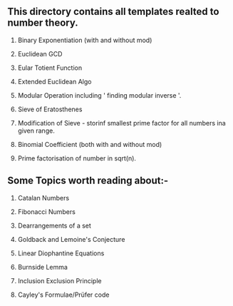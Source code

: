 ## This directory contains all templates realted to number theory.
1) Binary Exponentiation (with and without mod)

2) Euclidean GCD

3) Eular Totient Function

4) Extended Euclidean Algo

5) Modular Operation including ' finding modular inverse '.

6) Sieve of Eratosthenes

7) Modification of Sieve - storinf smallest prime factor for all numbers ina given range.

8) Binomial Coefficient (both with and without mod)

9) Prime factorisation of number in sqrt(n).

## Some Topics worth reading about:-
1) Catalan Numbers

2) Fibonacci Numbers

3) Dearrangements of a set

4) Goldback and Lemoine's Conjecture

5) Linear Diophantine Equations

6) Burnside Lemma

7) Inclusion Exclusion Principle

8) Cayley's Formulae/Prüfer code

